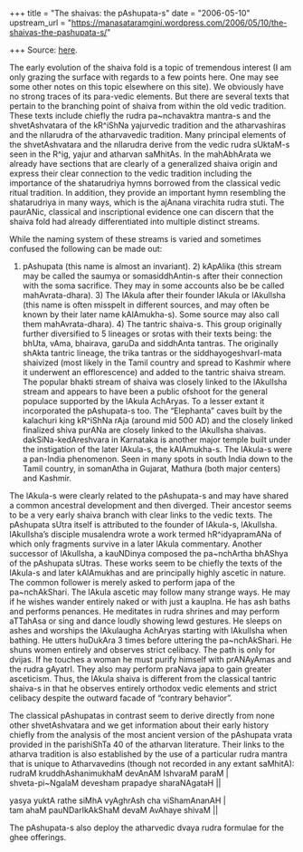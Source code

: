 +++
title = "The shaivas: the pAshupata-s"
date = "2006-05-10"
upstream_url = "https://manasataramgini.wordpress.com/2006/05/10/the-shaivas-the-pashupata-s/"

+++
Source: [here](https://manasataramgini.wordpress.com/2006/05/10/the-shaivas-the-pashupata-s/).

The early evolution of the shaiva fold is a topic of tremendous interest
(I am only grazing the surface with regards to a few points here. One
may see some other notes on this topic elsewhere on this site). We
obviously have no strong traces of its para-vedic elements. But there
are several texts that pertain to the branching point of shaiva from
within the old vedic tradition. These texts include chiefly the rudra
pa\~nchavaktra mantra-s and the shvetAshvatara of the kR^iShNa
yajurvedic tradition and the atharvashiras and the nIlarudra of the
atharvavedic tradition. Many principal elements of the shvetAshvatara
and the nIlarudra derive from the vedic rudra sUktaM-s seen in the R^ig,
yajur and atharvan saMhitAs. In the mahAbhArata we already have sections
that are clearly of a generalized shaiva origin and express their clear
connection to the vedic tradition including the importance of the
shatarudriya hymns borrowed from the classical vedic ritual tradition.
In addition, they provide an important hymn resembling the shatarudriya
in many ways, which is the ajAnana virachita rudra stuti. The paurANic,
classical and inscriptional evidence one can discern that the shaiva
fold had already differentiated into multiple distinct streams.

While the naming system of these streams is varied and sometimes
confused the following can be made out:  
1) pAshupata (this name is almost an invariant). 2) kApAlika (this
stream may be called the saumya or somasiddhAntin-s after their
connection with the soma sacrifice. They may in some accounts also be be
called mahAvrata-dhara). 3) The lAkula after their founder lAkula or
lAkulIsha (this name is often misspelt in different sources, and may
often be known by their later name kAlAmukha-s). Some source may also
call them mahAvrata-dhara). 4) The tantric shaiva-s. This group
originally further diversified to 5 lineages or srotas with their texts
being: the bhUta, vAma, bhairava, garuDa and siddhAnta tantras. The
originally shAkta tantric lineage, the trika tantras or the
siddhayogeshvarI-mata shaivized (most likely in the Tamil country and
spread to Kashmir where it underwent an efflorescence) and added to the
tantric shaiva stream. The popular bhakti stream of shaiva was closely
linked to the lAkulIsha stream and appears to have been a public ofshoot
for the general populace supported by the lAkula AchAryas. To a lesser
extant it incorporated the pAshupata-s too. The “Elephanta” caves built
by the kalachuri king kR^iShNa rAja (around mid 500 AD) and the closely
linked finalized shiva purANa are closely linked to the lAkulIsha
shaivas. dakSiNa-kedAreshvara in Karnataka is another major temple built
under the instigation of the later lAkula-s, the kAlAmukha-s. The
lAkula-s were a pan-India phenomenon. Seen in many spots in south India
down to the Tamil country, in somanAtha in Gujarat, Mathura (both major
centers) and Kashmir.

The lAkula-s were clearly related to the pAshupata-s and may have shared
a common ancestral development and then diverged. Their ancestor seems
to be a very early shaiva branch with clear links to the vedic texts.
The pAshupata sUtra itself is attributed to the founder of lAkula-s,
lAkulIsha. lAkulIsha’s disciple musalendra wrote a work termed
hR^idyapramANa of which only fragments survive in a later lAkula
commentary. Another successor of lAkulIsha, a kauNDinya composed the
pa\~nchArtha bhAShya of the pAshupata sUtras. These works seem to be
chiefly the texts of the lAkula-s and later kAlAmukhas and are
principally highly ascetic in nature. The common follower is merely
asked to perform japa of the pa\~nchAkShari. The lAkula ascetic may
follow many strange ways. He may if he wishes wander entirely naked or
with just a kaupIna. He has ash baths and performs penances. He
meditates in rudra shrines and may perform aTTahAsa or sing and dance
loudly showing lewd gestures. He sleeps on ashes and worships the
lAkulaugha AchAryas starting with lAkulIsha when bathing. He utters
huDukAra 3 times before uttering the pa\~nchAkShari. He shuns women
entirely and observes strict celibacy. The path is only for dvijas. If
he touches a woman he must purify himself with prANAyAmas and the rudra
gAyatrI. They also may perform praNava japa to gain greater asceticism.
Thus, the lAkula shaiva is different from the classical tantric shaiva-s
in that he observes entirely orthodox vedic elements and strict celibacy
despite the outward facade of “contrary behavior”.

The classical pAshupatas in contrast seem to derive directly from none
other shvetAshvatara and we get information about their early history
chiefly from the analysis of the most ancient version of the pAshupata
vrata provided in the parishiShTa 40 of the atharvan literature. Their
links to the atharva tradition is also established by the use of a
particular rudra mantra that is unique to Atharvavedins (though not
recorded in any extant saMhitA):  
rudraM kruddhAshanimukhaM devAnAM IshvaraM paraM \|  
shveta-pi\~NgalaM devesham prapadye sharaNAgataH \|\|

yasya yuktA rathe siMhA vyAghrAsh cha viShamAnanAH \|  
tam ahaM pauNDarIkAkShaM devaM AvAhaye shivaM \|\|

The pAshupata-s also deploy the atharvedic dvaya rudra formulae for the
ghee offerings.

